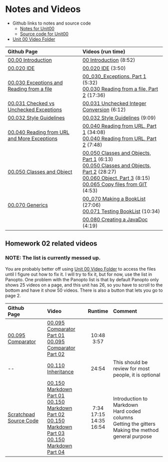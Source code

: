 # Notes and Videos

* Github links to notes and source code
  * [Notes for Unit00](https://github.com/noynaert/csc346handouts/tree/main/00_Getting_Started)
  * [Source code for Unit00](https://github.com/noynaert/csc346handouts/tree/main/00_Getting_Started/SourceCode_2025)
* [Unit 00 Video Folder](https://mwsu.hosted.panopto.com/Panopto/Pages/Sessions/List.aspx?folderID=cd3bc822-d248-451f-aa2c-b267004401b3)

Github Page | Videos (run time)
:--- | :---
[00.00 Introduction](https://github.com/noynaert/csc346handouts/blob/main/00_Getting_Started/00_010_Intro.md)|[00 Introduction](https://mwsu.hosted.panopto.com/Panopto/Pages/Viewer.aspx?id=bd60f03c-3fb9-4984-a17a-b26700450397) (8:52)
[00.020 IDE](https://github.com/noynaert/csc346handouts/blob/main/00_Getting_Started/00_020_IDE.md)|[00.020 IDE](https://mwsu.hosted.panopto.com/Panopto/Pages/Viewer.aspx?id=1fe4f762-c52f-4c3e-988b-b26700450366) (3:50)
[00.030 Exceptions and Reading from a file](https://github.com/noynaert/csc346handouts/blob/main/00_Getting_Started/00_030_ReadingFromFileAndExceptions.md)|[00_030_Exceptions, Part 1](https://mwsu.hosted.panopto.com/Panopto/Pages/Viewer.aspx?id=ac7eb4b0-4e5e-47da-af17-b267004503d8) (5:32)<br>[00.030 Reading from a file, Part 2](https://mwsu.hosted.panopto.com/Panopto/Pages/Viewer.aspx?id=19a9d34a-29a8-4698-b4fb-b267004503fa) (17:36)
[00.031 Checked vs Unchecked Exceptions](https://github.com/noynaert/csc346handouts/blob/main/00_Getting_Started/00_030_ReadingFromFileAndExceptions.md)|[00.031 Unchecked Integer Conversion](https://mwsu.hosted.panopto.com/Panopto/Pages/Viewer.aspx?id=33ed116d-bc12-4e5a-8143-b26700451357) (6:12)
[00.032 Style Guidelines](https://github.com/noynaert/csc346handouts/blob/main/00_Getting_Started/00_032_StyleAndGuidelines.md)|[00.032 Style Guidelines](https://mwsu.hosted.panopto.com/Panopto/Pages/Viewer.aspx?id=71b270ea-06c8-4182-a634-b26700453568) (9:09)
[00.040 Reading from URL and More Exceptions](https://github.com/noynaert/csc346handouts/blob/main/00_Getting_Started/00_040_ReadingFromURLandMoreExceptions.md)|[00.040 Reading from URL, Part 1](https://mwsu.hosted.panopto.com/Panopto/Pages/Viewer.aspx?id=bb2bba30-543e-4d94-bf82-b26700453f1d) (34:08)<br>[00.040 Reading from URL, Part 2](https://mwsu.hosted.panopto.com/Panopto/Pages/Viewer.aspx?id=89b5a3a9-1bc3-4885-b6d5-b2670045562e) (7:48)
[00.050 Classes and Object](https://github.com/noynaert/csc346handouts/blob/main/00_Getting_Started/00_050_ClassesAndObjects.md)|[00.050 Classes and Objects, Part 1](https://mwsu.hosted.panopto.com/Panopto/Pages/Viewer.aspx?id=e9b1283e-2c54-43c6-9b29-b267004563fd) (6:13)<br>[00.050 Classes and Objects, Part 2](https://mwsu.hosted.panopto.com/Panopto/Pages/Viewer.aspx?id=fedd7389-c0b8-40c1-9319-b26700457b75) (28:27)<br>[00.060 Object, Part 3](https://mwsu.hosted.panopto.com/Panopto/Pages/Viewer.aspx?id=47260ce4-98bb-4e56-9021-b2670045cc8e) (8:15)<br>[00.065 Copy files from GIT](https://mwsu.hosted.panopto.com/Panopto/Pages/Viewer.aspx?id=abf6792f-7220-410e-bb47-b2670045d64c) (4:53)
[00.070 Generics](https://github.com/noynaert/csc346handouts/blob/main/00_Getting_Started/00_070_Generics.md)|[00_070 Making a BookList](https://mwsu.hosted.panopto.com/Panopto/Pages/Viewer.aspx?id=93771508-f8bf-49be-a200-b2670045de53) (27:06)<br>[00.071 Testing BookList](https://mwsu.hosted.panopto.com/Panopto/Pages/Viewer.aspx?id=c1c80c70-05f8-45f7-baa9-b2670046027b) (10:34)
&nbsp;|[00.080 Creating a JavaDoc](https://mwsu.hosted.panopto.com/Panopto/Pages/Viewer.aspx?id=7191aef1-4544-4968-963d-b26700460dd9) (4:19)


## Homework 02 related videos

### NOTE:  The list is currently messed up.

You are probably better off using [Unit 00 Video Folder](https://mwsu.hosted.panopto.com/Panopto/Pages/Sessions/List.aspx?folderID=cd3bc822-d248-451f-aa2c-b267004401b3) to access the files until I figure out how to fix it.  I will try to fix it, but for now, use the list in Panopto.  One problem with the Panopto list is that by default Panopto only shows 25 videos on a page, and this unit has 26, so you have to scroll to the bottom and have it show 50 videos.  There is also a button that lets you go to page 2.

Github<br>Page|Video|Runtime|Comment
:---|:---|:---:|:---
[00.095 Comparator](https://github.com/noynaert/csc346handouts/blob/main/00_Getting_Started/00_095_Comparator.md)|[00.095 Comparator Part 01](https://mwsu.hosted.panopto.com/Panopto/Pages/Viewer.aspx?id=bb5e523d-5eef-4afc-8711-b27000e0f006)<br>[00.095 Comparator Part 02](https://mwsu.hosted.panopto.com/Panopto/Pages/Viewer.aspx?id=c644b29a-a27c-4da1-9d1a-b27000e10633)|10:48<br>3:57|&nbsp;
--|[00.110 Inheritance](https://mwsu.hosted.panopto.com/Panopto/Pages/Viewer.aspx?id=6c005e27-eedd-4d8c-bbfb-b27100acc52e)|24:54|This should be review for most people, it is optional
[Scratchpad Source Code](https://github.com/noynaert/csc346handouts/blob/main/00_Getting_Started/SourceCode_2025/hmwk02/src/Scratchpad.java)|[00.150 Markdown Part 01](https://mwsu.hosted.panopto.com/Panopto/Pages/Viewer.aspx?id=94671e7b-82c6-4ef5-a4c8-b27100acc4ca)<br>[00.150 Markdown Part 02](https://mwsu.hosted.panopto.com/Panopto/Pages/Viewer.aspx?id=6c08ba96-098e-47d3-871b-b27100acc4f8)<br>[00.150 Markdown Part 03](https://mwsu.hosted.panopto.com/Panopto/Pages/Viewer.aspx?id=6c08ba96-098e-47d3-871b-b27100acc4f8)<br>[00.150 Markdown Part 04](https://mwsu.hosted.panopto.com/Panopto/Pages/Viewer.aspx?id=307bcac2-3697-4f19-b5dd-b27100acc487)|7:34<br>17:15<br>14:35<br>16:54|Introduction to Markdown<br>Hard coded columns<br>Getting the gitters<br>Making the method general purpose


